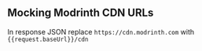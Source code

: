 ## Mocking Modrinth CDN URLs

In response JSON replace `https://cdn.modrinth.com` with `{{request.baseUrl}}/cdn`